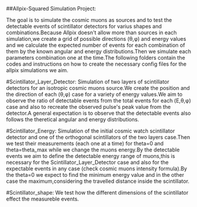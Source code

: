 ##Allpix-Squared Simulation Project:

The goal is to simulate the cosmic muons as sources and to test the detectable events of scintillator detectors for varius shapes and 
combinations.Because Allpix doesn't allow more than sources in each simulation,we create a grid of possible directions (θ,φ) and energy 
values and we calculate the expected number of events for each combination of them by the known angular and energy distributions.Then we 
simulate each parameters combination one at the time.The following folders contain the codes and instructions on how to create the 
necessary config files for the allpix simulations we aim.

#Scintillator_Layer_Detector:
Simulation of two layers of scintillator detectors for an isotropic cosmic muons source.We create the position and the direction of each 
(θ,φ) case for a variety of energy values.We aim to observe the ratio of detectable events from the total events for each (Ε,θ,φ) case and 
also to recreate the observed pulse's peak value from the detector.A general expectation is to observe that the detectable events also 
follows the theretical angular and energy distributions.

#Scintillator_Energy:
Simulation of the initial cosmic watch scintillator detector and one of the orthogonal scintillators of the two layers case.Then we test 
their measurements (each one at a time) for theta=0 and theta=theta_max while we change the muons energy.By the detectable events we aim to 
define the detectable energy range of muons,this is necessary for the Scintillator_Layer_Detector case and also for the expectable events 
in any case (check cosmic muons intensity formula).By the theta=0 we expect to find the minimum energy value and in the other case the 
maximum,considering the travelled distance inside the scintillator.

#Scintillator_shape:
We test how the different dimensions of the scintillator effect the measureble events.
